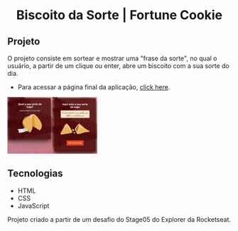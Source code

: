 <h1 align="center"> Biscoito da Sorte | Fortune Cookie </h1>

## Projeto

O projeto consiste em sortear e mostrar uma "frase da sorte", no qual o usuário, a partir de um clique ou enter, abre um biscoito com a sua sorte do dia.

- Para acessar a página final da aplicação, [click here](https://hellenvelasques.github.io/fortune-cookie/).


<p>
  <img src="./img/image-readme.jpg" width="40%">
</p>


## Tecnologias
- HTML
- CSS
- JavaScript

Projeto criado a partir de um desafio do Stage05 do Explorer da Rocketseat.
